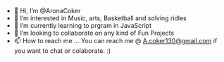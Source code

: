 - 👋 Hi, I’m @AronaCoker
- 👀 I’m interested in Music, arts, Basketball and solving ridles
- 🌱 I’m currently learning to prgram in JavaScript
- 💞️ I’m looking to collaborate on any kind of Fun Projects
- 📫 How to reach me ... You can reach me @ A.coker130@gmail.com if you want to chat or colaborate. :) 

<!---
AronaCoker/AronaCoker is a ✨ special ✨ repository because its `README.md` (this file) appears on your GitHub profile.
You can click the Preview link to take a look at your changes.
--->
